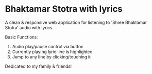 # Bhaktamar Stotra with lyrics

A clean & responsive web application for listening to 'Shree Bhaktamar Stotra' audio with lyrics.

Basic Functions:
1. Audio play/pause control via button
2. Currently playing lyric line is highlighted
3. Jump to any line by clicking/touching it

Dedicated to my family & friends!
